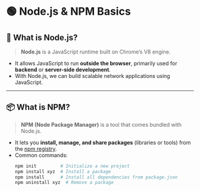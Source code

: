 # 🟢 Node.js & NPM Basics

## 📌 What is Node.js?

> **Node.js** is a JavaScript runtime built on Chrome’s V8 engine.

- It allows JavaScript to run **outside the browser**, primarily used for **backend** or **server-side development**.
- With Node.js, we can build scalable network applications using JavaScript.

---

## 📦 What is NPM?

> **NPM (Node Package Manager)** is a tool that comes bundled with Node.js.

- It lets you **install, manage, and share packages** (libraries or tools) from the [npm registry](https://www.npmjs.com).
- Common commands:
  ```bash
  npm init         # Initialize a new project
  npm install xyz  # Install a package
  npm install      # Install all dependencies from package.json
  npm uninstall xyz  # Remove a package
